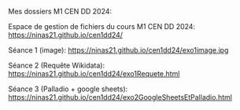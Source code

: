 
Mes dossiers M1 CEN DD 2024:


Espace de gestion de fichiers du cours M1 CEN DD 2024: https://ninas21.github.io/cen1dd24/

Séance 1 (image): https://ninas21.github.io/cen1dd24/exo1image.jpg

Séance 2 (Requête Wikidata): https://ninas21.github.io/cen1dd24/exo1Requete.html

Séance 3 (Palladio + google sheets): https://ninas21.github.io/cen1dd24/exo2GoogleSheetsEtPalladio.html
